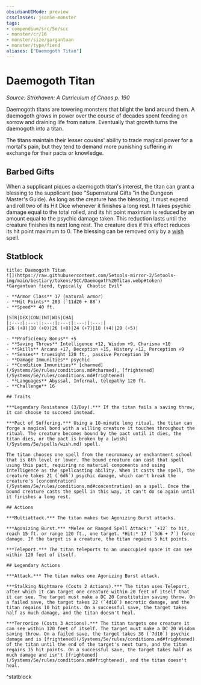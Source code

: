 ```yaml
---
obsidianUIMode: preview
cssclasses: json5e-monster
tags:
- compendium/src/5e/scc
- monster/cr/16
- monster/size/gargantuan
- monster/type/fiend
aliases: ["Daemogoth Titan"]
---
```

# Daemogoth Titan
*Source: Strixhaven: A Curriculum of Chaos p. 190*  

Daemogoth titans are towering monsters that blight the land around them. A daemogoth grows in power over the course of decades spent feeding on sorrow and draining life from nature. Eventually that growth turns the daemogoth into a titan.

The titans maintain their lesser cousins' ability to trade magical power for a mortal's pain, but they tend to demand more punishing suffering in exchange for their pacts or knowledge.

## Barbed Gifts

When a supplicant piques a daemogoth titan's interest, the titan can grant a blessing to the supplicant (see "Supernatural Gifts "in the Dungeon Master's Guide). As long as the creature has the blessing, it must expend and roll two of its Hit Dice whenever it finishes a long rest. It takes psychic damage equal to the total rolled, and its hit point maximum is reduced by an amount equal to the psychic damage taken. This reduction lasts until the creature finishes its next long rest. The creature dies if this effect reduces its hit point maximum to 0. The blessing can be removed only by a [wish](/Systems/5e/spells/wish.md) spell.

## Statblock

```ad-statblock
title: Daemogoth Titan
![](https://raw.githubusercontent.com/5etools-mirror-2/5etools-img/main/bestiary/tokens/SCC/Daemogoth%20Titan.webp#token)
*Gargantuan fiend, typically  Chaotic Evil*

- **Armor Class** 17 (natural armor)
- **Hit Points** 203 (`11d20 + 88`)
- **Speed** 40 ft.

|STR|DEX|CON|INT|WIS|CHA|
|:---:|:---:|:---:|:---:|:---:|:---:|
|26 (+8)|10 (+0)|26 (+8)|24 (+7)|18 (+4)|20 (+5)|

- **Proficiency Bonus** +5
- **Saving Throws** Intelligence +12, Wisdom +9, Charisma +10
- **Skills** Arcana +17, Deception +15, History +12, Perception +9
- **Senses** truesight 120 ft., passive Perception 19
- **Damage Immunities** psychic
- **Condition Immunities** [charmed](/Systems/5e/rules/conditions.md#charmed), [frightened](/Systems/5e/rules/conditions.md#frightened)
- **Languages** Abyssal, Infernal, telepathy 120 ft.
- **Challenge** 16

## Traits

***Legendary Resistance (3/Day).*** If the titan fails a saving throw, it can choose to succeed instead.

***Pact of Suffering.*** Using a 10-minute long ritual, the titan can forge a magical bond with a willing creature it touches throughout the ritual. The creature becomes bound by the pact until it dies, the titan dies, or the pact is broken by a [wish](/Systems/5e/spells/wish.md) spell.

The titan chooses one spell from the necromancy or enchantment school that is 8th level or lower. The bound creature can cast that spell using this pact, requiring no material components and using Intelligence as the spellcasting ability. When it casts the spell, the creature takes 21 (`6d6`) psychic damage, which can't break the creature's [concentration](/Systems/5e/rules/conditions.md#concentration) on a spell. Once the bound creature casts the spell in this way, it can't do so again until it finishes a long rest.

## Actions

***Multiattack.*** The titan makes two Agonizing Burst attacks.

***Agonizing Burst.*** *Melee or Ranged Spell Attack:* `+12` to hit, reach 15 ft. or range 120 ft., one target. *Hit:* 17 (`3d6 + 7`) force damage. If the target is a creature, the titan regains 5 hit points.

***Teleport.*** The titan teleports to an unoccupied space it can see within 120 feet of itself.

## Legendary Actions

***Attack.*** The titan makes one Agonizing Burst attack.

***Stalking Nightmare (Costs 2 Actions).*** The titan uses Teleport, after which it can target one creature within 20 feet of itself that it can see. The target must make a DC 20 Constitution saving throw. On a failed save, the target takes 22 (`4d10`) necrotic damage, and the titan regains 10 hit points. On a successful save, the target takes half as much damage, and the titan doesn't heal.

***Terrorize (Costs 3 Actions).*** The titan targets one creature it can see within 120 feet of itself. The target must make a DC 20 Wisdom saving throw. On a failed save, the target takes 38 (`7d10`) psychic damage and is [frightened](/Systems/5e/rules/conditions.md#frightened) of the titan until the end of the target's next turn, and the titan regains 15 hit points. On a successful save, the target takes half as much damage and isn't [frightened](/Systems/5e/rules/conditions.md#frightened), and the titan doesn't heal.
```
^statblock
